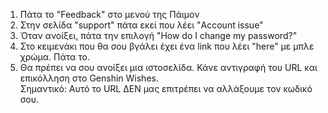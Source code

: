 1) Πάτα το "Feedback" στο μενού της Πάιμον
2) Στην σελίδα "support" πάτα εκεί που λέει "Account issue"
3) Όταν ανοίξει, πάτα την επιλογή "How do I change my password?"
4) Στο κειμενάκι που θα σου βγάλει έχει ένα link που λέει "here" με μπλε χρώμα. Πάτα το.
5) Θα πρέπει να σου ανοίξει μια ιστοσελίδα. Κάνε αντιγραφή του URL και επικόλληση στο Genshin Wishes.  
   Σημαντικό: Αυτό το URL ΔΕΝ μας επιτρέπει να αλλάξουμε τον κωδικό σου.